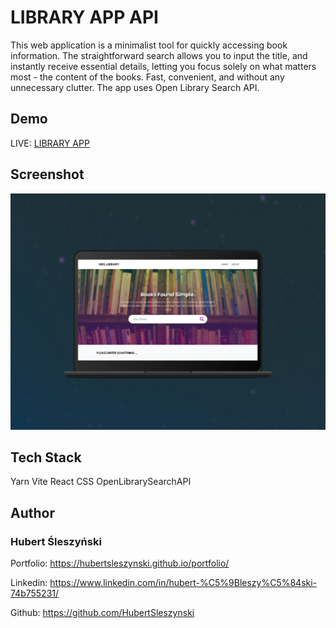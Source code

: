 # LIBRARY APP API

This web application is a minimalist tool for quickly accessing book information. The straightforward search allows you to input the title, and instantly receive essential details, letting you focus solely on what matters most - the content of the books. Fast, convenient, and without any unnecessary clutter. The app uses Open Library Search API.

## Demo

LIVE: [LIBRARY APP](https://hubert-sleszynski-library.netlify.app/)

## Screenshot

<img src="src/assets/hubert-sleszynski-library.netlify.app_library_api_v2-mockup.png" width="600">

## Tech Stack

Yarn Vite React CSS OpenLibrarySearchAPI

## Author

### Hubert Śleszyński

Portfolio: https://hubertsleszynski.github.io/portfolio/

Linkedin: https://www.linkedin.com/in/hubert-%C5%9Bleszy%C5%84ski-74b755231/

Github: https://github.com/HubertSleszynski
